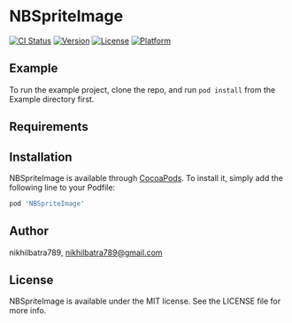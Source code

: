 # NBSpriteImage

[![CI Status](http://img.shields.io/travis/nikhilbatra789/NBSpriteImage.svg?style=flat)](https://travis-ci.org/nikhilbatra789/NBSpriteImage)
[![Version](https://img.shields.io/cocoapods/v/NBSpriteImage.svg?style=flat)](http://cocoapods.org/pods/NBSpriteImage)
[![License](https://img.shields.io/cocoapods/l/NBSpriteImage.svg?style=flat)](http://cocoapods.org/pods/NBSpriteImage)
[![Platform](https://img.shields.io/cocoapods/p/NBSpriteImage.svg?style=flat)](http://cocoapods.org/pods/NBSpriteImage)

## Example

To run the example project, clone the repo, and run `pod install` from the Example directory first.

## Requirements

## Installation

NBSpriteImage is available through [CocoaPods](http://cocoapods.org). To install
it, simply add the following line to your Podfile:

```ruby
pod 'NBSpriteImage'
```

## Author

nikhilbatra789, nikhilbatra789@gmail.com

## License

NBSpriteImage is available under the MIT license. See the LICENSE file for more info.

